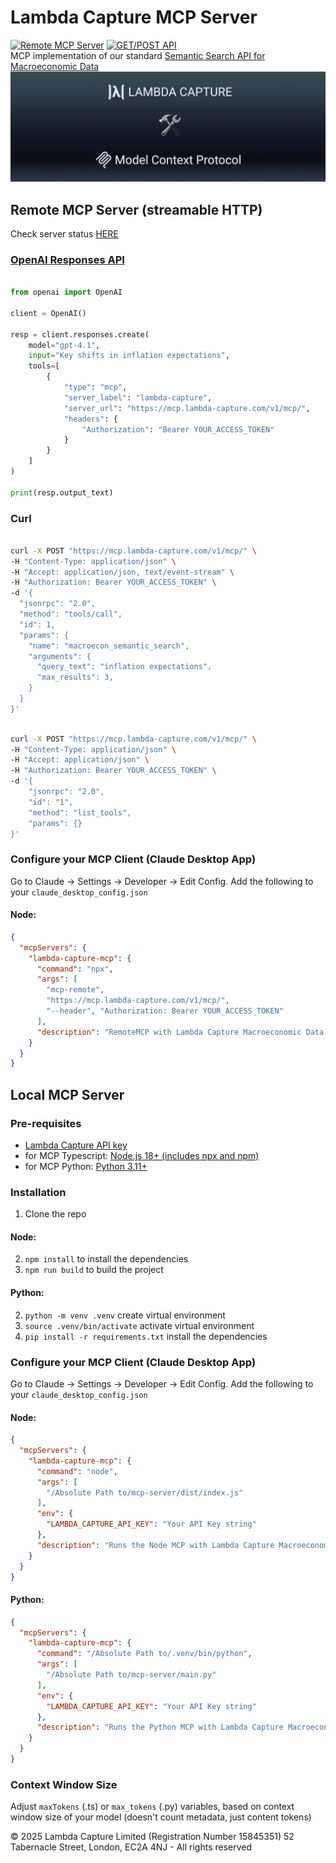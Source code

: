 # Lambda Capture MCP Server
[![Remote MCP Server](https://img.shields.io/website-up-down-green-red/http/lambda-mcp.azurewebsites.net/health-check/.svg?label=Remote%20MCP%20Status)](https://lambda-capture.com/) [![GET/POST API](https://img.shields.io/website-up-down-green-red/http/app.lambda-capture.com/.svg?label=GET/POST%20API)](https://lambda-capture.com/)  
MCP implementation of our standard [Semantic Search API for Macroeconomic Data](https://github.com/lambda-capture/Semantic-Search-API)
![Lambda Capture MCP Server](logo.png)

## Remote MCP Server (streamable HTTP)
Check server status [HERE](https://lambda-mcp.azurewebsites.net/)
### [OpenAI Responses API](https://platform.openai.com/docs/guides/tools-remote-mcp)
```python

from openai import OpenAI

client = OpenAI()

resp = client.responses.create(
    model="gpt-4.1",
    input="Key shifts in inflation expectations",
    tools=[
        {
            "type": "mcp",
            "server_label": "lambda-capture",
            "server_url": "https://mcp.lambda-capture.com/v1/mcp/",
            "headers": {
                "Authorization": "Bearer YOUR_ACCESS_TOKEN"
            }
        }
    ]
)

print(resp.output_text)
```  
### Curl 
```bash

curl -X POST "https://mcp.lambda-capture.com/v1/mcp/" \
-H "Content-Type: application/json" \
-H "Accept: application/json, text/event-stream" \
-H "Authorization: Bearer YOUR_ACCESS_TOKEN" \
-d '{
  "jsonrpc": "2.0",
  "method": "tools/call",
  "id": 1,
  "params": {
    "name": "macroecon_semantic_search",
    "arguments": {
      "query_text": "inflation expectations",
      "max_results": 3,
    }
  }
}'
```
```bash

curl -X POST "https://mcp.lambda-capture.com/v1/mcp/" \
-H "Content-Type: application/json" \
-H "Accept: application/json" \
-H "Authorization: Bearer YOUR_ACCESS_TOKEN" \
-d '{
    "jsonrpc": "2.0",
    "id": "1",
    "method": "list_tools",
    "params": {}
}'
``` 
### Configure your MCP Client (Claude Desktop App)
Go to Claude -> Settings -> Developer -> Edit Config. Add the following to your `claude_desktop_config.json`
#### Node: 
```json
{
  "mcpServers": {
    "lambda-capture-mcp": {
      "command": "npx",
      "args": [
        "mcp-remote",
        "https://mcp.lambda-capture.com/v1/mcp/",
        "--header", "Authorization: Bearer YOUR_ACCESS_TOKEN"
      ],
      "description": "RemoteMCP with Lambda Capture Macroeconomic Data API"
    }
  }
}
```  
## Local MCP Server
### Pre-requisites
- [Lambda Capture API key](https://lambda-capture.com/)
- for MCP Typescript: [Node.js 18+ (includes npx and npm)](https://nodejs.org/en/download/)
- for MCP Python: [Python 3.11+](https://www.python.org/downloads/)

### Installation
1. Clone the repo  
#### Node:
2. `npm install` to install the dependencies
3. `npm run build` to build the project  
#### Python:
2. `python -m venv .venv` create virtual environment
3. `source .venv/bin/activate` activate virtual environment
4. `pip install -r requirements.txt` install the dependencies

### Configure your MCP Client (Claude Desktop App)
Go to Claude -> Settings -> Developer -> Edit Config. Add the following to your `claude_desktop_config.json`
#### Node: 
```json
{
  "mcpServers": {
    "lambda-capture-mcp": {
      "command": "node",
      "args": [
        "/Absolute Path to/mcp-server/dist/index.js"
      ],
      "env": {
        "LAMBDA_CAPTURE_API_KEY": "Your API Key string"
      },
      "description": "Runs the Node MCP with Lambda Capture Macroeconomic Data API"
    }
  }
}
```  
#### Python: 
```json
{
  "mcpServers": {
    "lambda-capture-mcp": {
      "command": "/Absolute Path to/.venv/bin/python",
      "args": [
        "/Absolute Path to/mcp-server/main.py"
      ],
      "env": {
        "LAMBDA_CAPTURE_API_KEY": "Your API Key string"
      },
      "description": "Runs the Python MCP with Lambda Capture Macroeconomic Data API"
    }
  }
}
```
### Context Window Size
Adjust `maxTokens` (.ts) or `max_tokens` (.py) variables, based on context window size of your model (doesn't count metadata, just content tokens)  

© 2025 Lambda Capture Limited (Registration Number 15845351) 52 Tabernacle Street, London, EC2A 4NJ - All rights reserved